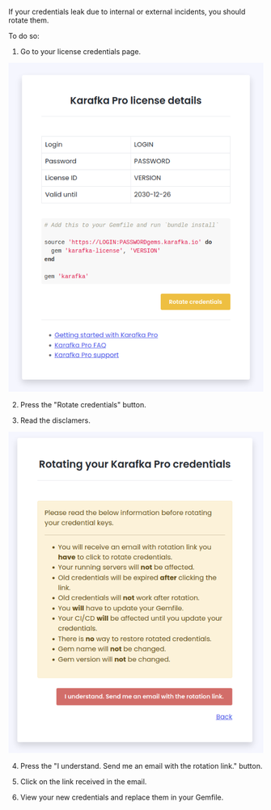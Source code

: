 If your credentials leak due to internal or external incidents, you should rotate them.

To do so:

1. Go to your license credentials page.

<img src="https://raw.githubusercontent.com/karafka/misc/master/printscreens/gems_license_page.png" />

2. Press the "Rotate credentials" button.

3. Read the disclamers.

<img src="https://raw.githubusercontent.com/karafka/misc/master/printscreens/gems_rotate_page.png" />

4. Press the "I understand. Send me an email with the rotation link." button.

5. Click on the link received in the email.

6. View your new credentials and replace them in your Gemfile.

